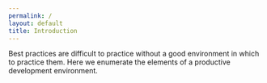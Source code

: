 ```yaml
---
permalink: /
layout: default
title: Introduction
---
```

Best practices are difficult to practice without a good environment in which to practice them. 
Here we enumerate the elements of a productive development environment.
